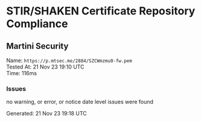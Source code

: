 # STIR/SHAKEN Certificate Repository Compliance

## Martini Security

Name: `https://p.mtsec.me/2884/SZCWmzmu0-fw.pem`\
Tested At: 21 Nov 23 19:10 UTC\
Time: 116ms

### Issues

no warning, or error, or notice date level issues were found

Generated: 21 Nov 23 19:18 UTC